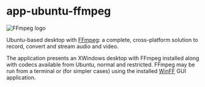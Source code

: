 # app-ubuntu-ffmpeg
![FFmpeg logo](https://upload.wikimedia.org/wikipedia/commons/5/5f/FFmpeg_Logo_new.svg)

Ubuntu-based desktop with [FFmpeg](https://ffmpeg.org/): a complete, cross-platform solution to record, convert and stream audio and video.

The application presents an XWindows desktop with FFmpeg installed along with codecs available from Ubuntu, normal and restricted. FFmpeg may be run from a terminal or (for simpler cases) using the installed [WinFF](https://github.com/winff) GUI application.